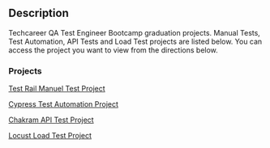 ## Description
Techcareer QA Test Engineer Bootcamp graduation projects. Manual Tests, Test Automation, API Tests and Load Test projects are listed below. You can access the project you want to view from the directions below.

### Projects
[Test Rail Manuel Test Project](https://github.com/BerkeYrlmz/TestRail-Manuel-Test.git)

[Cypress Test Automation Project](https://github.com/BerkeYrlmz/Cypress-Test-Automation.git)

[Chakram API Test Project](https://github.com/BerkeYrlmz/Chakram-Api-Test.git)

[Locust Load Test Project](https://github.com/BerkeYrlmz/Locust-Load-Test.git)
